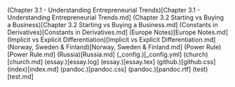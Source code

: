 
(Chapter 3.1 - Understanding Entrepreneurial Trends)[Chapter 3.1 - Understanding Entrepreneurial Trends.md]
(Chapter 3.2 Starting vs Buying a Business)[Chapter 3.2 Starting vs Buying a Business.md]
(Constants in Derivatives)[Constants in Derivatives.md]
(Europe Notes)[Europe Notes.md]
(Implicit vs Explicit Differentiation)[Implicit vs Explicit Differentiation.md]
(Norway, Sweden & Finland)[Norway, Sweden & Finland.md]
(Power Rule)[Power Rule.md]
(Russia)[Russia.md]
(_config.)[_config.yml]
(church)[church.md]
(essay.)[essay.log]
(essay.)[essay.tex]
(github.)[github.css]
(index)[index.md]
(pandoc.)[pandoc.css]
(pandoc.)[pandoc.rtf]
(test)[test.md]
